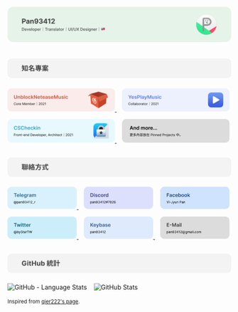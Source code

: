 # ![pan93412, a developer, translator and a UI/UX designer from 🇹🇼](components/Header/Main.svg)

## ![知名專案 | Popular projects](components/Header/Projects.svg)

<p>
    <a href="https://github.com/UnblockNeteaseMusic">
        <img width="48%" src="components/Card/Project/UNM.svg" alt="UnblockNeteaseMusic (core member, 2021)">
    </a>
    &nbsp;&nbsp;
    <a href="https://github.com/qier222/YesPlayMusic">
        <img width="48%" src="components/Card/Project/YPM.svg" alt="YesPlayMusic (collaborator, 2021)">
    </a>
</p>

<p>
    <a href="https://github.com/smhs-os-project/cscheckin-fe">
        <img width="48%" src="components/Card/Project/CSC.svg"
            alt="CSCheckin (Front-end developer & architect, 2021)">
    </a>
    &nbsp;&nbsp;
    <img width="48%" src="components/Card/Project/More.svg" alt="and more in 'Pinned Projects'...">
</p>

## ![聯絡方式 | Contact me](components/Header/Contact.svg)

<p>
    <a href="https://t.me/pan93412_r">
        <img width="31%" src="components/Card/Contact/Telegram.svg" alt="Telegram (@pan93412_r)">
    </a>
    &nbsp;&nbsp;
    <img width="31%" src="components/Card/Contact/Discord.svg" alt="Discord (pan93412#7826)">
    &nbsp;&nbsp;
    <a href="https://facebook.com/pan93412TW">
        <img width="31%" src="components/Card/Contact/Facebook.svg" alt="Facebook (Yi-Jyun Pan)">
    </a>
</p>

<p>
    <a href="https://twitter.com/byStarTW">
        <img width="31%" src="components/Card/Contact/Twitter.svg" alt="Twitter (@byStarTW)">
    </a>
    &nbsp;&nbsp;
    <a href="https://keybase.io/pan93412">
        <img width="31%" src="components/Card/Contact/Keybase.svg" alt="Keybase (pan93412)">
    </a>
    &nbsp;&nbsp;
    <img width="31%" src="components/Card/Contact/E-Mail.svg" alt="E-Mail (pan93412@gmail.com)">
</p>

## ![GitHub 統計資訊 | Statistics](components/Header/Stats.svg)

<p>
    <img width="28%" src="https://github-readme-stats.vercel.app/api/top-langs/?username=pan93412&bg_color=90,DAFFEF,FCFFFD" alt="GitHub - Language Stats">
    &nbsp;&nbsp;
    <img width="67%" src="https://github-readme-stats.vercel.app/api?username=pan93412&count_private=true&show_icons=true&bg_color=90,DAFFEF,FCFFFD" alt="GitHub Stats">
</p>

<small>Inspired from <a href="https://github.com/qier222/qier222">qier222's page</a>.</small>